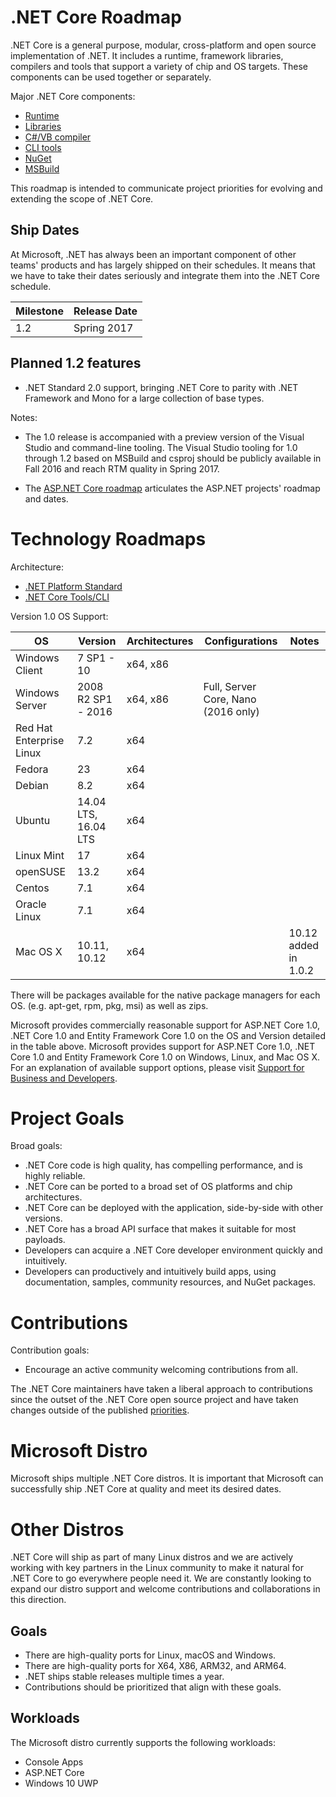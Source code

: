 # .NET Core Roadmap

.NET Core is a general purpose, modular, cross-platform and open source
implementation of .NET. It includes a runtime, framework libraries, compilers
and tools that support a variety of chip and OS targets. These components can be
used together or separately.

Major .NET Core components:
* [Runtime](https://github.com/dotnet/coreclr)
* [Libraries](https://github.com/dotnet/corefx)
* [C#/VB compiler](https://github.com/dotnet/roslyn)
* [CLI tools](https://github.com/dotnet/cli)
* [NuGet](https://github.com/NuGet/Home)
* [MSBuild](https://github.com/microsoft/msbuild)

This roadmap is intended to communicate project priorities for evolving and
extending the scope of .NET Core.

## Ship Dates

At Microsoft, .NET has always been an important component of other teams'
products and has largely shipped on their schedules. It means that we have to
take their dates seriously and integrate them into the .NET Core schedule.

| Milestone | Release Date |
|-----------|--------------|
| 1.2       | Spring 2017  |

## Planned 1.2 features

* .NET Standard 2.0 support, bringing .NET Core to parity with .NET Framework
  and Mono for a large collection of base types.

Notes:

* The 1.0 release is accompanied with a preview version of the Visual Studio and
  command-line tooling. The Visual Studio tooling for 1.0 through 1.2 based on
  MSBuild and csproj should be publicly available in Fall 2016 and reach RTM
  quality in Spring 2017.

* The [ASP.NET Core roadmap](https://github.com/aspnet/Home/wiki/Roadmap)
  articulates the ASP.NET projects' roadmap and dates.

# Technology Roadmaps

Architecture:

- [.NET Platform Standard](https://github.com/dotnet/corefx/blob/master/Documentation/architecture/net-platform-standard.md)
- [.NET Core Tools/CLI](https://docs.microsoft.com/en-us/dotnet/articles/core/tools/index)

Version 1.0 OS Support:

OS                            |Version                        |Architectures|Configurations|Notes
------------------------------|-------------------------------|-------------|--------------|-----
Windows Client                | 7 SP1 - 10                    | x64, x86    |              |
Windows Server                | 2008 R2 SP1 - 2016            | x64, x86    | Full, Server Core, Nano (2016 only) |
Red Hat Enterprise Linux      | 7.2                           | x64         |              |
Fedora                        | 23                            | x64         |              |
Debian                        | 8.2                           | x64         |              |
Ubuntu                        | 14.04 LTS, 16.04 LTS          | x64         |              |
Linux Mint                    | 17                            | x64         |              |
openSUSE                      | 13.2                          | x64         |              |
Centos                        | 7.1                           | x64         |              |
Oracle Linux                  | 7.1                           | x64         |              |
Mac OS X                      | 10.11, 10.12                  | x64         |              | 10.12 added in 1.0.2

There will be packages available for the native package managers for each OS.
(e.g. apt-get, rpm, pkg, msi) as well as zips.

Microsoft provides commercially reasonable support for ASP.NET Core 1.0, .NET
Core 1.0 and Entity Framework Core 1.0 on the OS and Version detailed in the
table above. Microsoft provides support for ASP.NET Core 1.0, .NET Core 1.0 and
Entity Framework Core 1.0 on Windows, Linux, and Mac OS X.  For an explanation
of available support options, please visit [Support for Business and
Developers](https://support.microsoft.com/en-us/gp/contactus81?Audience=Commercial&SegNo=4).

# Project Goals

Broad goals:

* .NET Core code is high quality, has compelling performance, and is highly
  reliable.
* .NET Core can be ported to a broad set of OS platforms and chip architectures.
* .NET Core can be deployed with the application, side-by-side with other
  versions.
* .NET Core has a broad API surface that makes it suitable for most payloads.
* Developers can acquire a .NET Core developer environment quickly and
  intuitively.
* Developers can productively and intuitively build apps, using documentation,
  samples, community resources, and NuGet packages.

# Contributions

Contribution goals:

* Encourage an active community welcoming contributions from all.

The .NET Core maintainers have taken a liberal approach to contributions since
the outset of the .NET Core open source project and have taken changes outside
of the published
[priorities](https://github.com/dotnet/coreclr/blob/master/Documentation/project-docs/project-priorities.md).

# Microsoft Distro

Microsoft ships multiple .NET Core distros. It is important that Microsoft can
successfully ship .NET Core at quality and meet its desired dates.

# Other Distros

.NET Core will ship as part of many Linux distros and we are actively working
with key partners in the Linux community to make it natural for .NET Core to go
everywhere people need it. We are constantly looking to expand our distro
support and welcome contributions and collaborations in this direction.

## Goals

* There are high-quality ports for Linux, macOS and Windows.
* There are high-quality ports for X64, X86, ARM32, and ARM64.
* .NET ships stable releases multiple times a year.
* Contributions should be prioritized that align with these goals.

## Workloads

The Microsoft distro currently supports the following workloads:

* Console Apps
* ASP.NET Core
* Windows 10 UWP
